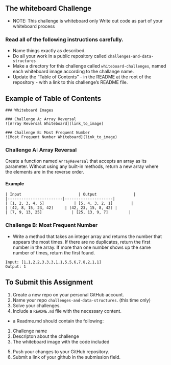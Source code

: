 
## The whiteboard Challenge 
- NOTE: This challenge is whiteboard only Write out code as part of your whiteboard process

### Read all of the following instructions carefully.
- Name things exactly as described.
- Do all your work in a public repository called `challenges-and-data-structures`
- Make a directory for this challenge called `whiteboard-challenges`, named each whiteboard image according to the challange name.
- Update the “Table of Contents” - in the README at the root of the repository - with a link to this challenge’s README file.

## Example of Table of Contents
```
### Whiteboard Images

### Challenge A: Array Reversal
![Array Reversal Whiteboard](link_to_image)

### Challenge B: Most Frequent Number
![Most Frequent Number Whiteboard](link_to_image)
```

### Challenge A: Array Reversal
Create a function named `ArrayReversal` that accepts an array as its parameter. Without using any built-in methods, return a new array where the elements are in the reverse order.

#### Example
```
| Input                         | Output                |
|------------------------|---------------------|
| [1, 2, 3, 4, 5]             | [5, 4, 3, 2, 1]        |
| [42, 8, 15, 23, 42]     | [42, 23, 15, 8, 42] |
| [7, 9, 13, 25]             | [25, 13, 9, 7]         |
```

### Challenge B: Most Frequent Number
- Write a method that takes an integer array and returns the number that appears the most times. If there are no duplicates, return the first number in the array. If more than one number shows up the same number of times, return the first found.

```
Input: [1,1,2,2,3,3,3,1,1,5,5,6,7,8,2,1,1]
Output: 1
```

## To Submit this Assignment
1. Create a new repo on your personal GitHub account.
2. Name your repo `challenges-and-data-structures`. (this time only)
3. Solve your challenges.
4. Include a `README.md` file with the necessary content.
- a Readme.md should contain the following:
1) Challenge name
2) Descripton about the challenge
3) The whiteboard image with the code included
5. Push your changes to your GitHub repository.
6. Submit a link of your github in the submission field.

